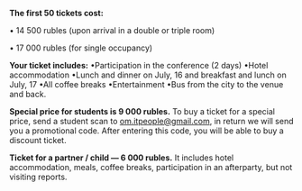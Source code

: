 <b>The first 50 tickets cost:</b>

• 14 500 rubles (upon arrival in a double or triple room)

• 17 000 rubles (for single occupancy) 

<b>Your ticket includes:</b>
•Participation in the conference (2 days)
•Hotel accommodation
•Lunch and dinner on July, 16 and breakfast and lunch on July, 17
•All coffee breaks 
•Entertainment 
•Bus from the city to the venue and back. 


<b>Special price for students is 9 000 rubles.</b> To buy a ticket for a special price, send a student scan to om.itpeople@gmail.com, in return we will send you a promotional code. After entering this code, you will be able to buy a discount ticket.

<b>Ticket for a partner / child — 6 000 rubles.</b> It includes hotel accommodation, meals, coffee breaks, participation in an afterparty, but not visiting reports.
